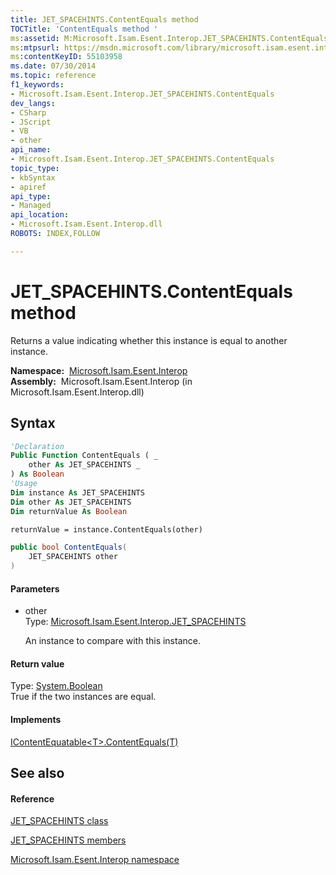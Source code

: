 ```yaml
---
title: JET_SPACEHINTS.ContentEquals method 
TOCTitle: 'ContentEquals method '
ms:assetid: M:Microsoft.Isam.Esent.Interop.JET_SPACEHINTS.ContentEquals(Microsoft.Isam.Esent.Interop.JET_SPACEHINTS)
ms:mtpsurl: https://msdn.microsoft.com/library/microsoft.isam.esent.interop.jet_spacehints.contentequals(v=EXCHG.10)
ms:contentKeyID: 55103958
ms.date: 07/30/2014
ms.topic: reference
f1_keywords:
- Microsoft.Isam.Esent.Interop.JET_SPACEHINTS.ContentEquals
dev_langs:
- CSharp
- JScript
- VB
- other
api_name: 
- Microsoft.Isam.Esent.Interop.JET_SPACEHINTS.ContentEquals
topic_type: 
- kbSyntax
- apiref
api_type: 
- Managed
api_location: 
- Microsoft.Isam.Esent.Interop.dll
ROBOTS: INDEX,FOLLOW

---
```


# JET_SPACEHINTS.ContentEquals method

Returns a value indicating whether this instance is equal to another instance.

**Namespace:**  [Microsoft.Isam.Esent.Interop](./microsoft.isam.esent.interop-namespace.md)  
**Assembly:**  Microsoft.Isam.Esent.Interop (in Microsoft.Isam.Esent.Interop.dll)

## Syntax

``` vb
'Declaration
Public Function ContentEquals ( _
    other As JET_SPACEHINTS _
) As Boolean
'Usage
Dim instance As JET_SPACEHINTS
Dim other As JET_SPACEHINTS
Dim returnValue As Boolean

returnValue = instance.ContentEquals(other)
```

``` csharp
public bool ContentEquals(
    JET_SPACEHINTS other
)
```

#### Parameters

  - other  
    Type: [Microsoft.Isam.Esent.Interop.JET_SPACEHINTS](./jet-spacehints-class.md)  
    
    An instance to compare with this instance.

#### Return value

Type: [System.Boolean](/dotnet/api/system.boolean)  
True if the two instances are equal.  

#### Implements

[IContentEquatable\<T\>.ContentEquals(T)](./icontentequatable-t-.contentequals-method.md)  

## See also

#### Reference

[JET_SPACEHINTS class](./jet-spacehints-class.md)

[JET_SPACEHINTS members](./jet-spacehints-members.md)

[Microsoft.Isam.Esent.Interop namespace](./microsoft.isam.esent.interop-namespace.md)